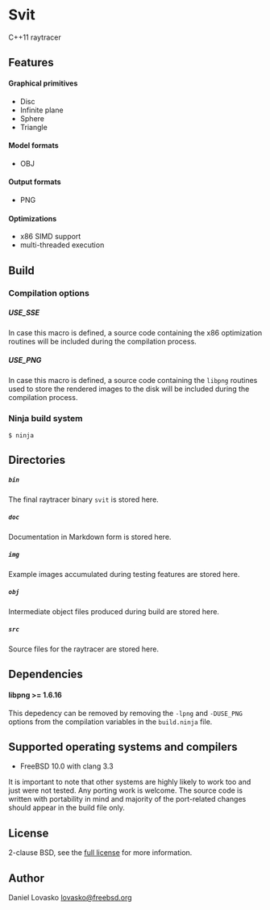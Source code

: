 # Svit
C++11 raytracer

## Features
#### Graphical primitives
 * Disc
 * Infinite plane
 * Sphere
 * Triangle

#### Model formats
 * OBJ

#### Output formats
 * PNG

#### Optimizations
 * x86 SIMD support 
 * multi-threaded execution

## Build
### Compilation options
##### USE_SSE
In case this macro is defined, a source code containing the x86
optimization routines will be included during the compilation process.

##### USE_PNG
In case this macro is defined, a source code containing the `libpng` routines
used to store the rendered images to the disk will be included during the
compilation process.

### Ninja build system
```
$ ninja
```

## Directories
##### `bin`
The final raytracer binary `svit` is stored here.

##### `doc`
Documentation in Markdown form is stored here.

##### `img`
Example images accumulated during testing features are stored here.

##### `obj`
Intermediate object files produced during build are stored here.

##### `src`
Source files for the raytracer are stored here.

## Dependencies
#### libpng >= 1.6.16
This depedency can be removed by removing the `-lpng` and `-DUSE_PNG` options
from the compilation variables in the `build.ninja` file.

## Supported operating systems and compilers
 * FreeBSD 10.0 with clang 3.3

It is important to note that other systems are highly likely to work too and
just were not tested. Any porting work is welcome. The source code is written
with portability in mind and majority of the port-related changes should appear
in the build file only.

## License
2-clause BSD, see the [full license](LICENSE.md) for more information.

## Author
Daniel Lovasko lovasko@freebsd.org

